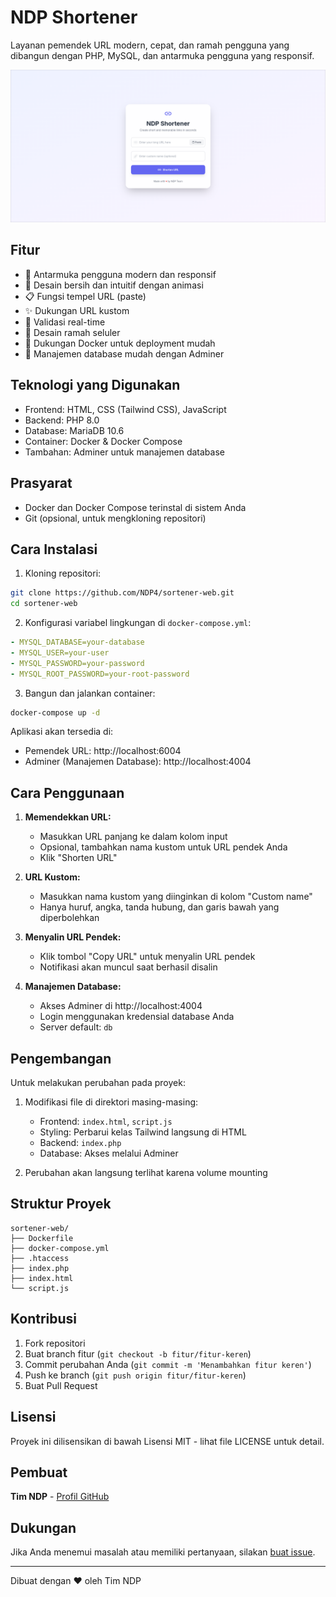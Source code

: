 # NDP Shortener

Layanan pemendek URL modern, cepat, dan ramah pengguna yang dibangun dengan PHP, MySQL, dan antarmuka pengguna yang responsif.

![NDP Shortener](image.png)

## Fitur

- 🚀 Antarmuka pengguna modern dan responsif
- 🎨 Desain bersih dan intuitif dengan animasi
- 📋 Fungsi tempel URL (paste)
- ✨ Dukungan URL kustom
- 🔄 Validasi real-time
- 📱 Desain ramah seluler
- 🐳 Dukungan Docker untuk deployment mudah
- 🔧 Manajemen database mudah dengan Adminer

## Teknologi yang Digunakan

- Frontend: HTML, CSS (Tailwind CSS), JavaScript
- Backend: PHP 8.0
- Database: MariaDB 10.6
- Container: Docker & Docker Compose
- Tambahan: Adminer untuk manajemen database

## Prasyarat

- Docker dan Docker Compose terinstal di sistem Anda
- Git (opsional, untuk mengkloning repositori)

## Cara Instalasi

1. Kloning repositori:

```bash
git clone https://github.com/NDP4/sortener-web.git
cd sortener-web
```

2. Konfigurasi variabel lingkungan di `docker-compose.yml`:

```yaml
- MYSQL_DATABASE=your-database
- MYSQL_USER=your-user
- MYSQL_PASSWORD=your-password
- MYSQL_ROOT_PASSWORD=your-root-password
```

3. Bangun dan jalankan container:

```bash
docker-compose up -d
```

Aplikasi akan tersedia di:

- Pemendek URL: http://localhost:6004
- Adminer (Manajemen Database): http://localhost:4004

## Cara Penggunaan

1. **Memendekkan URL:**

   - Masukkan URL panjang ke dalam kolom input
   - Opsional, tambahkan nama kustom untuk URL pendek Anda
   - Klik "Shorten URL"

2. **URL Kustom:**

   - Masukkan nama kustom yang diinginkan di kolom "Custom name"
   - Hanya huruf, angka, tanda hubung, dan garis bawah yang diperbolehkan

3. **Menyalin URL Pendek:**

   - Klik tombol "Copy URL" untuk menyalin URL pendek
   - Notifikasi akan muncul saat berhasil disalin

4. **Manajemen Database:**
   - Akses Adminer di http://localhost:4004
   - Login menggunakan kredensial database Anda
   - Server default: `db`

## Pengembangan

Untuk melakukan perubahan pada proyek:

1. Modifikasi file di direktori masing-masing:

   - Frontend: `index.html`, `script.js`
   - Styling: Perbarui kelas Tailwind langsung di HTML
   - Backend: `index.php`
   - Database: Akses melalui Adminer

2. Perubahan akan langsung terlihat karena volume mounting

## Struktur Proyek

```
sortener-web/
├── Dockerfile
├── docker-compose.yml
├── .htaccess
├── index.php
├── index.html
└── script.js
```

## Kontribusi

1. Fork repositori
2. Buat branch fitur (`git checkout -b fitur/fitur-keren`)
3. Commit perubahan Anda (`git commit -m 'Menambahkan fitur keren'`)
4. Push ke branch (`git push origin fitur/fitur-keren`)
5. Buat Pull Request

## Lisensi

Proyek ini dilisensikan di bawah Lisensi MIT - lihat file LICENSE untuk detail.

## Pembuat

**Tim NDP** - [Profil GitHub](https://github.com/NDP4)

## Dukungan

Jika Anda menemui masalah atau memiliki pertanyaan, silakan [buat issue](https://github.com/NDP4/sortener-web/issues).

---

Dibuat dengan ♥ oleh Tim NDP
